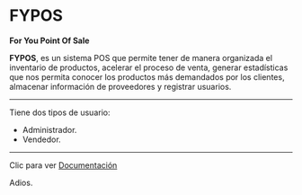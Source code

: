 # FYPOS 
**For You Point Of Sale**

**FYPOS**, es un sistema POS que permite tener de
 manera organizada el inventario de productos, acelerar
 el proceso de venta, generar estadísticas que nos permita conocer los productos más demandados por los clientes, almacenar información de proveedores y registrar usuarios.
***

 Tiene dos tipos de usuario:
 * Administrador.
 * Vendedor.

***

Clic para ver  [Documentación](https://drive.google.com/drive/folders/1e3IaNRnrvfVBT0ISYwtnLo9T-eUKk9fV?usp=sharing "Ver documentación")

Adios.

